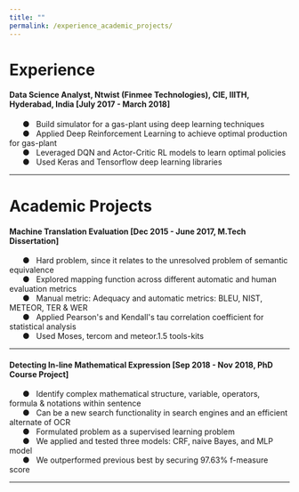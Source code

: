 ```yaml
---
title: ""
permalink: /experience_academic_projects/
---
```


# Experience   
#### Data Science Analyst, Ntwist (Finmee Technologies), CIE, IIITH, Hyderabad, India [July 2017 - March 2018]
&nbsp; &nbsp; &nbsp; &#9679; &nbsp; Build simulator for a gas-plant using deep learning techniques  
&nbsp; &nbsp; &nbsp; &#9679; &nbsp; Applied Deep Reinforcement Learning to achieve optimal production for gas-plant  
&nbsp; &nbsp; &nbsp; &#9679; &nbsp; Leveraged DQN and Actor-Critic RL models to learn optimal policies  
&nbsp; &nbsp; &nbsp; &#9679; &nbsp; Used Keras and Tensorflow deep learning libraries

---

# Academic Projects  
#### Machine Translation Evaluation [Dec 2015 - June 2017, M.Tech Dissertation]
&nbsp; &nbsp; &nbsp; &#9679; &nbsp; Hard problem, since it relates to the unresolved problem of semantic equivalence  
&nbsp; &nbsp; &nbsp; &#9679; &nbsp; Explored mapping function across different automatic and human evaluation metrics  
&nbsp; &nbsp; &nbsp; &#9679; &nbsp; Manual metric: Adequacy and automatic metrics: BLEU, NIST, METEOR, TER & WER  
&nbsp; &nbsp; &nbsp; &#9679; &nbsp; Applied Pearson's and Kendall's tau correlation coefficient for statistical analysis  
&nbsp; &nbsp; &nbsp; &#9679; &nbsp; Used Moses, tercom and meteor.1.5 tools-kits  

---

#### Detecting In-line Mathematical Expression [Sep 2018 - Nov 2018, PhD Course Project]
&nbsp; &nbsp; &nbsp; &#9679; &nbsp; Identify complex mathematical structure, variable, operators, formula & notations within sentence  
&nbsp; &nbsp; &nbsp; &#9679; &nbsp; Can be a new search functionality in search engines and an efficient alternate of OCR  
&nbsp; &nbsp; &nbsp; &#9679; &nbsp; Formulated problem as a supervised learning problem  
&nbsp; &nbsp; &nbsp; &#9679; &nbsp; We applied and tested three models: CRF, naive Bayes, and MLP model  
&nbsp; &nbsp; &nbsp; &#9679; &nbsp; We outperformed previous best by securing 97.63% f-measure score  

---
